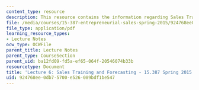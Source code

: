 ```yaml
---
content_type: resource
description: This resource contains the information regarding Sales Training and Forecasting.
file: /media/courses/15-387-entrepreneurial-sales-spring-2015/924768ee0db75700e526089bdf1be547_MIT15_387S15_Lecture6.pdf
file_type: application/pdf
learning_resource_types:
- Lecture Notes
ocw_type: OCWFile
parent_title: Lecture Notes
parent_type: CourseSection
parent_uid: ba12fd09-fd5a-ef65-064f-20546074b33b
resourcetype: Document
title: 'Lecture 6: Sales Training and Forecasting - 15.387 Spring 2015'
uid: 924768ee-0db7-5700-e526-089bdf1be547
---
```

